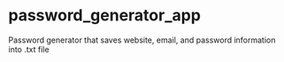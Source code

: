 # password_generator_app
Password generator that saves website, email, and password information into .txt file
